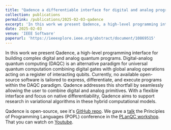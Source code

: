 ```yaml
---
title: "Qadence a differentiable interface for digital and analog programs"
collection: publications
permalink: /publications/2025-02-03-qadence
excerpt: 'In this work we present Qadence, a high-level programming interface for building complex digital and analog quantum programs. Digital-analog quantum computing (DAQC) is an alternative paradigm for universal quantum computation combining digital gates with global analog operations acting on a register of interacting qubits. Currently, no available open-source software is tailored to express, differentiate, and execute programs within the DAQC paradigm. Qadence addresses this shortfall by seamlessly allowing the user to combine digital and analog primitives. With a flexible interface and focus on native differentiability, Qadence aims to support research in variational algorithms in these hybrid computational models.'
date: 2025-02-03
venue: 'IEEE Software'
paperurl: 'https://ieeexplore.ieee.org/abstract/document/10869515'
---
```


In this work we present Qadence, a high-level programming interface for building complex digital and analog quantum programs. Digital-analog quantum computing (DAQC) is an alternative paradigm for universal quantum computation combining digital gates with global analog operations acting on a register of interacting qubits. Currently, no available open-source software is tailored to express, differentiate, and execute programs within the DAQC paradigm. Qadence addresses this shortfall by seamlessly allowing the user to combine digital and analog primitives. With a flexible interface and focus on native differentiability, Qadence aims to support research in variational algorithms in these hybrid computational models.

Qadence is open-source, see it's [GitHub repo](https://github.com/pasqal-io/qadence).
We gave a [talk](../_talks/2024-01-20-POPL-and-PlanQC-Qadence.md) the Principles of Programming Languages (POPL) conference in the [PLanQC workshop](https://popl24.sigplan.org/details/planqc-2024-papers/4/Qadence-a-differentiable-interface-for-digital-analog-programs).
That you can watch on [Youtube](https://www.youtube.com/watch?v=2WwZO42-btc).
